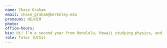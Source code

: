 ```yaml
---
name: Chase Graham
email: chase_graham@berkeley.edu
pronouns: HE/HIM
photo: 
office-hours: 
bio: Hi! I’m a second year from Honolulu, Hawaii studying physics, and I love cats, coffee, and coding. Super excited to be a tutor this semester!
role: Tutor (UCS1)
---
```


